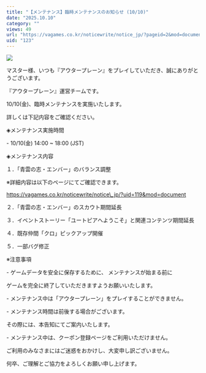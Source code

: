 ```yaml
---
title: "【メンテナンス】臨時メンテナンスのお知らせ (10/10)"
date: "2025.10.10"
category: ""
views: 49
url: "https://vagames.co.kr/noticewrite/notice_jp/?pageid=2&mod=document&uid=123"
uid: "123"
---
```


![](/images/news/live/jp/123-b3cf8044.webp)

  

マスター様、いつも『アウタープレーン』をプレイしていただき、誠にありがとうございます。

『アウタープレーン』運営チームです。

  

10/10(金)、臨時メンテナンスを実施いたします。

詳しくは下記内容をご確認ください。

  

◈メンテナンス実施時間

\- 10/10(金) 14:00 ~ 18:00 (JST)

  

◈メンテナンス内容

１．「青雲の志・エンバー」のバランス調整

※詳細内容は以下のページにてご確認できます。

https://vagames.co.kr/noticewrite/notice\_jp/?uid=119&mod=document

２．「青雲の志・エンバー」のスカウト期間延長

３．イベントストーリー「ユートピアへようこそ」と関連コンテンツ期間延長

４．既存仲間「クロ」ピックアップ開催

５．一部バグ修正

  

※注意事項

\- ゲームデータを安全に保存するために、 メンテナンスが始まる前に

ゲームを完全に終了していただきますようお願いいたします。

\- メンテナンス中は「アウタープレーン」をプレイすることができません。

\- メンテナンス時間は前後する場合がございます。

その際には、本告知にてご案内いたします。

\- メンテナンス中は、クーポン登録ページをご利用いただけません。

  

ご利用のみなさまにはご迷惑をおかけし、大変申し訳ございません。

何卒、ご理解とご協力をよろしくお願い申し上げます。